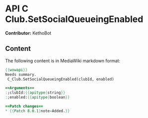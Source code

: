 # API C Club.SetSocialQueueingEnabled

**Contributor:** KethoBot

## Content

The following content is in MediaWiki markdown format:

```mediawiki
{{wowapi}}
Needs summary.
 C_Club.SetSocialQueueingEnabled(clubId, enabled)

==Arguments==
:;clubId:{{apitype|string}}
:;enabled:{{apitype|boolean}}

==Patch changes==
* {{Patch 8.0.1|note=Added.}}
```